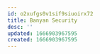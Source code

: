 ```yaml
---
id: o2xufgs0v1sif9siuoirx72
title: Banyan Security
desc: ''
updated: 1666903967595
created: 1666903967595
---
```

